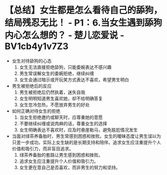 # 【总结】女生都是怎么看待自己的舔狗，结局残忍无比！ - P1：6.当女生遇到舔狗内心怎么想的？ - 楚儿恋爱说 - BV1cb4y1v7Z3

-   女生对待舔狗的心态
    1.  女生无法直接拒绝舔狗，只能委婉表达不感兴趣
    2.  男生常误解女生的委婉拒绝，继续纠缠
    3.  女生会通过暗示或开玩笑方式表达不喜欢，希望男生明白
-   男生被拒绝后的反应
    1.  男生被拒绝后仍然执着，迷失自我
    2.  女生明明知道男生喜欢她，却不给明确答复
    3.  女生忽冷忽热，不愿放弃男生的好处
-   如何正确对待女生的拒绝
    1.  当女生拒绝邀约或聊天时，应尊重她的意愿
    2.  不要继续纠缠或说肉麻的话，尊重女生的选择
    3.  女生明确表达不喜欢时，应及时悬崖勒马，避免尴尬情况发生
-   当面对绿茶养备胎时，男生常感到困惑和挫败。女生的暧昧态度让男生误以为只差一步成功，实际上女生缺的是长期支持和陪伴。追求女生应注重提升个人价值和吸引力，而非盲目追求。
    1.  绿茶养备胎的套路让男生感到困惑和挫败。
    2.  追求女生应注重提升个人价值和吸引力。
    3.  女生更在意自己是否喜欢，而非男生的努力和坚持。
